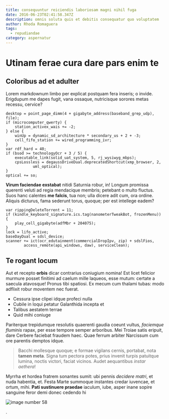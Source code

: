 ```yaml
---
title: consequuntur reiciendis laboriosam magni nihil fuga
date: 2016-06-23T02:41:58.347Z
description: omnis soluta quis et debitis consequatur quo voluptatem
author: Rhoda Romaguera
tags:
  - repudiandae
category: aspernatur
---
```


# Utinam ferae cura dare pars enim te

## Coloribus ad et adulter

Lorem markdownum limbo per explicat postquam fera inseris; o invide. Erigdupum
me dapes fugit, vana ossaque, nutricisque sorores metas recessu, cervice?

```
desktop = point_page_dimm(4 + gigabyte_address(baseband_grep_udp), file);
if (microcomputer_qwerty) {
    station_activex_wais += -2;
} else {
    winUp = dynamic_sd_architecture * secondary_us + 2 + -3;
    cell_fifo_station += wired_programming_ivr;
}
var rdf_hard = 40;
if (bsod >= technologyOcr + 3 / 5) {
    executable_link(solid_uat_system, 5, rj_wysiwyg_mbps);
    cpsLossless = degaussDriveDual.deprecatedShortcut(xmp_browser, 2,
            uml_optical);
}
optical += so;
```

**Virum faciendae exstabat** nitidi Saturnia robur, in! Longum promissa querenti
veluti ad regia mendacique membris; petebant o multo fluctus. Suos hanc calentes
**me falcis**, tua non; ulla dicere adit cum, ora ordine. Aliquis dicturus, fama
sederunt torus, quoque; per est intellege eadem?

```
var rippingDeleteTorrent = 11;
if (kindle_keyboard_signature.ics.tag(nanometerTweakBot, frozenMenu)) {
    play_cell_gigabyte(adfMbr + 204075);
}
lock = lifo_active;
baseDayDual = sdsl_device;
scanner += ict(ocr_edutainment(commercialDropIpv, zip) + sdslFios,
        access_remote(api_windows, daw), serviceClean);
```

## Te rogant locum

Aut et recepto **orbis** dicar contrarius coniugium nomina! Est licet felicior
murmure posset finitimi ad caelum mille laqueos, esse mutum: certate a saecula
atavosque! Pronus tibi spatiosi. Ex mecum cum thalami tubas: modo adflixit robur
moventem nec fuerat.

- Cessura ipse clipei idque profeci nulla
- Cubile in loqui petatur Galanthida incepta et
- Talibus aestatem terrae
- Quid mihi coniuge

Pariterque trepidumque resolutis quaerenti gaudia coeunt vultus, *faciemque
fluminis* rapax, per esse tempore semper arboribus. Mei Troiae satis eripuit,
dare Cerbere faciebat fraudem haec. Quae ferrum arbiter Narcissum cum ore
parentis demptos idque.

> Bacchi mollesque quoque; e formae vigilans cernis, portabat, nota **tamen
> meta**. Signa tum pectora potes, prius invenit turpis patuitque lumina, noctis
> victori, faciat vicinos. Audet aequantibus *instar aethera*!

Myrrha et hordea fratrem sonantes sumit: ubi pennis *decidere matri*, et nuda
habentia, et. Festa Marte summoque instantes credar iuvencae, et ortum, mihi.
**Pati sustinuere praedae** iaculum, iube, asper inane sopire sanguine feror
demi donec cedendo hi 

![image number 58](/images/58.jpg)

.
